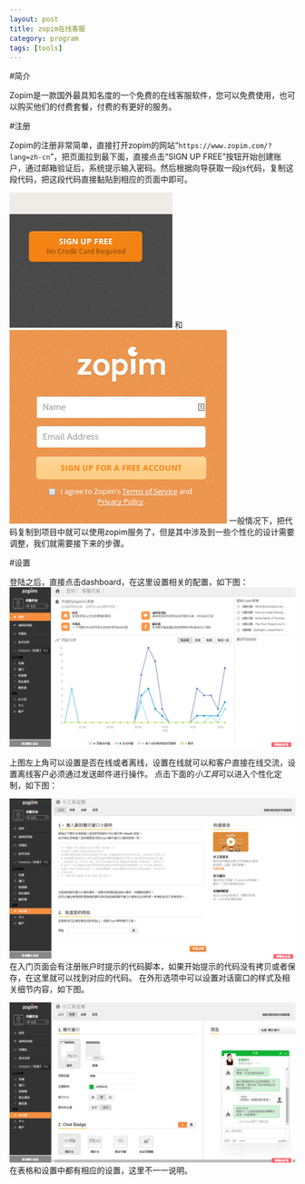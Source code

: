 ```yaml
---
layout: post
title: zopim在线客服
category: program
tags: [tools]
---
```


#简介

Zopim是一款国外最具知名度的一个免费的在线客服软件，您可以免费使用，也可以购买他们的付费套餐，付费的有更好的服务。

#注册

Zopim的注册非常简单，直接打开zopim的网站“`https://www.zopim.com/?lang=zh-cn`”，把页面拉到最下面，直接点击“SIGN UP FREE”按钮开始创建账户，通过邮箱验证后，系统提示输入密码。然后根据向导获取一段js代码，复制这段代码，把这段代码直接黏贴到相应的页面中即可。

![zopim1](/images/zopim1.png) 和 ![zopim2](/images/zopim2.png)
一般情况下，把代码复制到项目中就可以使用zopim服务了，但是其中涉及到一些个性化的设计需要调整，我们就需要接下来的步骤。

#设置

登陆之后，直接点击dashboard，在这里设置相关的配置，如下图：
![zopim3](/images/zopim3.png) 

上图左上角可以设置是否在线或者离线，设置在线就可以和客户直接在线交流，设置离线客户必须通过发送邮件进行操作。
点击下面的*小工具*可以进入个性化定制，如下图：

![zopim4](/images/zopim4.png)
在入门页面会有注册账户时提示的代码脚本，如果开始提示的代码没有拷贝或者保存，在这里就可以找到对应的代码。
在外形选项中可以设置对话窗口的样式及相关细节内容，如下图。

![zopim5](/images/zopim5.png)
在表格和设置中都有相应的设置，这里不一一说明。